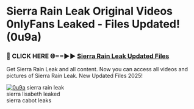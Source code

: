 # Sierra Rain Leak Original Videos 0nlyFans Leaked - Files Updated! (0u9a)

<h3>🔴 CLICK HERE 🌐==►► <a href="https://tinyurl.com/2wckxsce" rel="nofollow">Sierra Rain Leak Updated Files</a></h3>

Get Sierra Rain Leak and all content. Now you can access all videos and pictures of Sierra Rain Leak. New Updated Files 2025!

[![0u9a](https://i.imgur.com/AFduVYN.gif)](https://tinyurl.com/2wckxsce)
sierra rain leak<br>
sierra lisabeth leaked<br>
sierra cabot leaks
